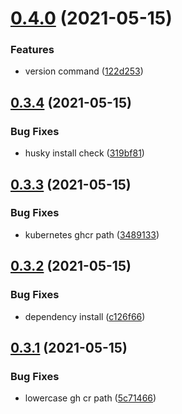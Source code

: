 # [0.4.0](https://github.com/EddieHubCommunity/EddieBot/compare/v0.3.4...v0.4.0) (2021-05-15)


### Features

* version command ([122d253](https://github.com/EddieHubCommunity/EddieBot/commit/122d25349aafbfa4b82d9567f2690a736996e728))



## [0.3.4](https://github.com/EddieHubCommunity/EddieBot/compare/v0.3.3...v0.3.4) (2021-05-15)


### Bug Fixes

* husky install check ([319bf81](https://github.com/EddieHubCommunity/EddieBot/commit/319bf81cd7def695d7ea94dbea736ddb9ccc4413))



## [0.3.3](https://github.com/EddieHubCommunity/EddieBot/compare/v0.3.2...v0.3.3) (2021-05-15)


### Bug Fixes

* kubernetes ghcr path ([3489133](https://github.com/EddieHubCommunity/EddieBot/commit/34891339b2d3b4f0d4c01a5b41fded4e471f650f))



## [0.3.2](https://github.com/EddieHubCommunity/EddieBot/compare/v0.3.1...v0.3.2) (2021-05-15)


### Bug Fixes

* dependency install ([c126f66](https://github.com/EddieHubCommunity/EddieBot/commit/c126f6607b994cb7cbeca63868b5d3ecb1ce67fb))



## [0.3.1](https://github.com/EddieHubCommunity/EddieBot/compare/v0.3.0...v0.3.1) (2021-05-15)


### Bug Fixes

* lowercase gh cr path ([5c71466](https://github.com/EddieHubCommunity/EddieBot/commit/5c71466380ea6f8820152bbee5b90cb03879adfe))



